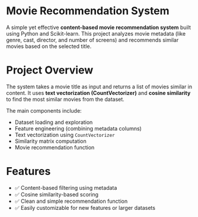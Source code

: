 #  Movie Recommendation System

A simple yet effective **content-based movie recommendation system** built using Python and Scikit-learn. This project analyzes movie metadata (like genre, cast, director, and number of screens) and recommends similar movies based on the selected title.


# Project Overview

The system takes a movie title as input and returns a list of movies similar in content. It uses **text vectorization (CountVectorizer)** and **cosine similarity** to find the most similar movies from the dataset.

The main components include:

- Dataset loading and exploration
- Feature engineering (combining metadata columns)
- Text vectorization using `CountVectorizer`
- Similarity matrix computation
- Movie recommendation function


# Features

- ✅ Content-based filtering using metadata
- ✅ Cosine similarity-based scoring
- ✅ Clean and simple recommendation function
- ✅ Easily customizable for new features or larger datasets
